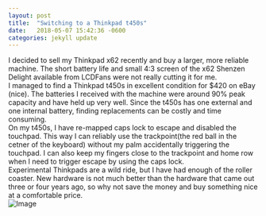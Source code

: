 ```yaml
---
layout: post
title:  "Switching to a Thinkpad t450s"
date:   2018-05-07 15:42:36 -0600
categories: jekyll update
---
```


I decided to sell my Thinkpad x62 recently and buy a larger, more reliable machine.
The short battery life and small 4:3 screen of the x62 Shenzen Delight available from LCDFans
were not really cutting it for me.
<br>
I managed to find a Thinkpad t450s in excellent condition for $420 on eBay (nice).  The batteries
I received with the machine were around 90% peak capacity and have held up very well.  Since the t450s has one external and one internal
battery, finding replacements can be costly and time consuming.
<br>
On my t450s, I have re-mapped caps lock to escape and disabled the touchpad.  This way I can reliably use the trackpoint(the red ball in the
cetner of the keyboard) without my palm accidentally triggering the touchpad.
I can also keep my fingers close to the trackpoint and home row when I need to trigger escape by using the caps lock.
<br>
Experimental Thinkpads are a wild ride, but I have had enough of the roller coaster.  New hardware is not much better than the hardware that
came out three or four years ago, so why not save the money and buy something nice at a comfortable price.
<br>
![Image](https://images-na.ssl-images-amazon.com/images/I/91L8%2B1xpOZL._SX425_.jpg)


